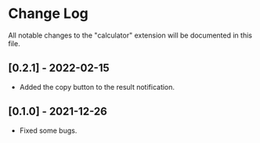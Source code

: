 # Change Log

All notable changes to the "calculator" extension will be documented in this file.

## [0.2.1] - 2022-02-15

- Added the copy button to the result notification.

## [0.1.0] - 2021-12-26

- Fixed some bugs.
